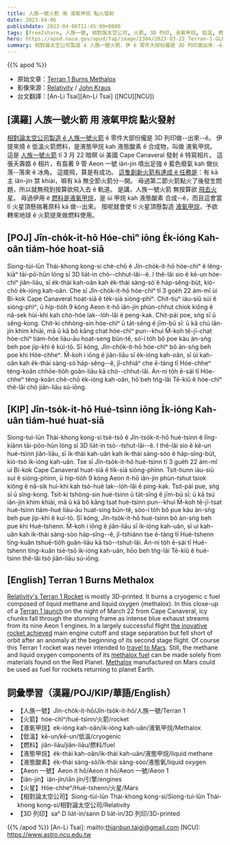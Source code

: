 ```yaml
---
title: 人族一號火箭 用 液氧甲烷 點火發射
date: 2023-04-06
publishdate: 2023-04-06T11:45:00+0800
tags: [free2share, 人族一號, 相對論太空公司, 火箭, 3D 列印, 液氧甲烷, 低溫, 燃料, 液態甲烷, 液態酸素, Aeon 一號, iăn-jín, 火星]
hero: https://apod.nasa.gov/apod/fap/image/2304/2023-03-22_Terran-1-GLHF_Kraus_thumb.jpg
summary: 相對論太空公司製造 ê 人族一號火箭，伊 ê 零件大部份攏是 3D 列印做出來--ê。
---
```


{{% apod %}}

- 原始文章：[Terran 1 Burns Methalox](https://apod.nasa.gov/apod/ap230406.html)
- 影像來源：[Relativity](https://www.relativityspace.com/) / [John Kraus](https://www.johnkrausphotos.com/)
- 台文翻譯：[An-Li Tsai][An-Li Tsai] ([NCU][NCU])

## [漢羅] 人族一號火箭 用 液氧甲烷 點火發射
[相對論太空公司製造 ê 人族一號火箭][Relativity's Terran 1 Rocket] ê 零件大部份攏是 3D 列印做--出來--ê。
伊提來燒 ê 低溫火箭燃料，是液態甲烷 kah 液態酸素 ê 合成物，叫做 液氧甲烷。
這是 [人族一號火箭][Terran 1 launch] tī 3 月 22 暗暝 ùi 美國 Cape Canaveral 發射 ê 特寫相片。
這張夭壽媠 ê 相片，有翕著 9 管 Aeon 一號 iăn-jín 噴出足強 ê 藍色廢氣 kah 做伙落--落來 ê 冰角。
這擺飛，算是有成功。
[這隻創新火箭有達成 ê 任務是][the inovative rocket achieved]：有 kā 主 iăn-jín 禁 khiài，嘛有 kā 無仝節火箭分--開。
毋過第二節火箭點火了後發生問題，所以就無飛到按算欲飛入去 ê 軌道。
是講，人族一號火箭 無按算欲 [飛去火星][travel to Mars]。
毋過伊用 ê [燃料是液氧甲烷][methalox fuel]，是 ùi 甲烷 kah 液態酸素 合成--ê，而且這會當 tī 火星頂懸揣著原料 kā 做--出來。
按呢就會使 tī 火星頂懸製造 [液氧甲烷][Methalox]，予欲轉來地球 ê 火箭提來做燃料使用。

## [POJ] Jîn-cho̍k-it-hō Hóe-chìⁿ iōng E̍k-ióng Kah-oân tiám-hóe hoat-siā
Siong-tùi-lūn Thài-khong kong-si chè-chō ê Jîn-cho̍k-it-hō hóe-chìⁿ ê lêng-kiāⁿ tāi-pō͘-hūn lóng sī 3D lia̍t-ìn chò--chhut-lâi--ê.
I thê-lâi sio ê kē-un hóe-chìⁿ jiân-liāu, sī e̍k-thài kah-oân kah e̍k-thài sàng-sò͘ ê ha̍p-sêng-bu̍t, kiò-chò e̍k-ióng kah-oân.
Che sī Jîn-cho̍k-it-hō hóe-chìⁿ tī 3 goe̍h 22 àm-mî ùi Bí-kok Cape Canaveral hoat-siā ê te̍k-siá siòng-phìⁿ.
Chit-tiuⁿ iáu-siū súi ê siòng-phìⁿ, ū hip-tio̍h 9 kóng Aeon it-hō iăn-jín phùn-chhut chiok kiông ê nâ-sek hùi-khì kah chò-hóe lak--lo̍h-lâi ê peng-kak.
Chit-pái poe, sǹg sī ū sêng-kong.
Chit-ki chhòng-sin hóe-chìⁿ ū ta̍t-sêng ê jīm-bū sī: ū kā chú iăn-jín khìm khiài, mā ū kā bô kāng chat hóe-chìⁿ pun--khui
M̄-koh tē-jī-chat hóe-chìⁿ tiám-hóe liáu-āu hoat-seng būn-tê, só͘-í to̍h bô poe kàu àn-sǹg beh poe ji̍p-khì ê kúi-tō.
Sī kóng, Jîn-cho̍k-it-hō hóe-chìⁿ bô àn-sǹg beh poe khì Hóe-chheⁿ.
M̄-koh i iōng ê jiân-liāu sī e̍k-ióng kah-oân, sī ùi kah-oân kah e̍k-thài sàng-sò͘ ha̍p-sêng--ê, jî-chhiáⁿ che ē-tàng tī Hóe-chheⁿ téng-koân chhōe-tio̍h goân-liāu kā chò--chhut-lâi.
Án-ni to̍h ē-sái tī Hóe-chheⁿ téng-koân chè-chō e̍k-ióng kah-oân, hō͘ beh tńg-lâi Tē-kiû ê hóe-chìⁿ thê-lâi chò jiân-liāu sú-iōng.

## [KIP] Jîn-tso̍k-it-hō Hué-tsìnn iōng I̍k-ióng Kah-uân tiám-hué huat-siā
Siong-tuì-lūn Thài-khong kong-si tsè-tsō ê Jîn-tso̍k-it-hō hué-tsìnn ê lîng-kiānn tāi-pōo-hūn lóng sī 3D lia̍t-ìn tsò--tshut-lâi--ê.
I thê-lâi sio ê kē-un hué-tsìnn jiân-liāu, sī i̍k-thài kah-uân kah i̍k-thài sàng-sòo ê ha̍p-sîng-bu̍t, kiò-tsò i̍k-ióng kah-uân.
Tse sī Jîn-tso̍k-it-hō hué-tsìnn tī 3 gue̍h 22 àm-mî uì Bí-kok Cape Canaveral huat-siā ê ti̍k-siá siòng-phìnn.
Tsit-tiunn iáu-siū suí ê siòng-phìnn, ū hip-tio̍h 9 kóng Aeon it-hō iăn-jín phùn-tshut tsiok kiông ê nâ-sik huì-khì kah tsò-hué lak--lo̍h-lâi ê ping-kak.
Tsit-pái pue, sǹg sī ū sîng-kong.
Tsit-ki tshòng-sin hué-tsìnn ū ta̍t-sîng ê jīm-bū sī: ū kā tsú iăn-jín khìm khiài, mā ū kā bô kāng tsat hué-tsìnn pun--khui
M̄-koh tē-jī-tsat hué-tsìnn tiám-hué liáu-āu huat-sing būn-tê, sóo-í to̍h bô pue kàu àn-sǹg beh pue ji̍p-khì ê kuí-tō.
Sī kóng, Jîn-tso̍k-it-hō hué-tsìnn bô àn-sǹg beh pue khì Hué-tshenn.
M̄-koh i iōng ê jiân-liāu sī i̍k-ióng kah-uân, sī uì kah-uân kah i̍k-thài sàng-sòo ha̍p-sîng--ê, jî-tshiánn tse ē-tàng tī Hué-tshenn tíng-kuân tshuē-tio̍h guân-liāu kā tsò--tshut-lâi.
Án-ni to̍h ē-sái tī Hué-tshenn tíng-kuân tsè-tsō i̍k-ióng kah-uân, hōo beh tńg-lâi Tē-kiû ê hué-tsìnn thê-lâi tsò jiân-liāu sú-iōng.

## [English] Terran 1 Burns Methalox
[Relativity's Terran 1 Rocket][Relativity's Terran 1 Rocket] is mostly 3D-printed.
It burns a cryogenic c fuel composed of liquid methane and liquid oxygen (methalox).
In this close-up of a [Terran 1 launch][Terran 1 launch] on the night of March 22 from Cape Canaveral, icy chunks fall through the stunning frame as intense blue exhaust streams from its nine Aeon 1 engines.
In a largely successful flight [the inovative rocket achieved][the inovative rocket achieved] main engine cutoff and stage separation but fell short of orbit after an anomaly at the beginning of its second stage flight.
Of course this Terran 1 rocket was never intended to [travel to Mars][travel to Mars].
Still, the methane and liquid oxygen components of its [methalox fuel][methalox fuel] can be made solely from materials found on the Red Planet.
[Methalox][Methalox] manufactured on Mars could be used as fuel for rockets returning to planet Earth.

## 詞彙學習（漢羅/POJ/KIP/華語/English）
- 【人族一號】Jîn-cho̍k-it-hō/Jîn-tso̍k-it-hō/人族一號/Terran 1
- 【火箭】hóe-chìⁿ/hué-tsìnn/火箭/rocket
- 【液氧甲烷】ek-ióng kah-oân/ik-ióng kah-uân/液氧甲烷/Methalox
- 【低溫】kē-un/kē-un/低溫/cryogenic
- 【燃料】jiân-liāu/jiân-liāu/燃料/fuel
- 【液態甲烷】e̍k-thài kah-oân/i̍k-thài kah-uân/液態甲烷/liquid methane
- 【液態酸素】e̍k-thài sàng-sò͘/i̍k-thài sàng-sòo/液態氧/liquid oxygen
- 【Aeon 一號】Aeon it hō/Aeon it hō/Aeon 一號/Aeon 1
- 【iăn-jín】iăn-jín/ia̋n jín/引擎/engines
- 【火星】Hóe-chheⁿ/Hué-tshenn/火星/Mars
- 【相對論太空公司】Siong-tùi-lūn Thài-khong kong-si/Siong-tuì-lūn Thài-khong kong-si/相對論太空公司/Relativity
- 【3D 列印】saⁿ D lia̍t-ìn/sann D lia̍t-ìn/3D 列印/3D-printed

{{% /apod %}}
[An-Li Tsai]: mailto:thianbun.taigi@gmail.com
[NCU]: https://www.astro.ncu.edu.tw

[copyright]: https://apod.nasa.gov/apod/fap/lib/about_apod.html#srapply
[License]: https://creativecommons.org/licenses/by/2.0/

[Relativity's Terran 1 Rocket]:https://www.relativityspace.com/rockets
[Terran 1 launch]:https://www.relativityspace.com/
[the inovative rocket achieved]:https://www.universetoday.com/160699/success-and-failure-relativity-space-launches-its-terran-1-but-the-rocket-fails-to-reach-orbit-however-the-launch-photos-are-incredible/
[travel to Mars]:https://mars.nasa.gov/
[methalox fuel]:https://en.wikipedia.org/wiki/Liquid_rocket_propellant#Methane
[Methalox]:https://www.nasa.gov/centers/marshall/news/releases/2015/nasa-tests-methane-powered-engine-components-for-next-generation-landers.html


